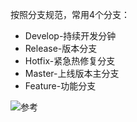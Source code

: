 按照分支规范，常用4个分支：  
* Develop-持续开发分钟
* Release-版本分支  
* Hotfix-紧急热修复分支
* Master-上线版本主分支  
* Feature-功能分支   

![参考](https://user-gold-cdn.xitu.io/2019/1/24/1687b99acf98287f?imageView2/0/w/1280/h/960/format/webp/ignore-error/1)